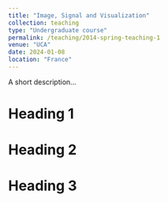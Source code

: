 ```yaml
---
title: "Image, Signal and Visualization"
collection: teaching
type: "Undergraduate course"
permalink: /teaching/2014-spring-teaching-1
venue: "UCA"
date: 2024-01-08
location: "France"
---
```


A short description...

Heading 1
======

Heading 2
======

Heading 3
======
